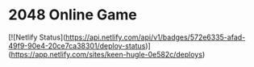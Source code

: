 # 2048 Online Game

\[!\[Netlify Status\](https://api.netlify.com/api/v1/badges/572e6335-afad-49f9-90e4-20ce7ca38301/deploy-status)](https://app.netlify.com/sites/keen-hugle-0e582c/deploys)
